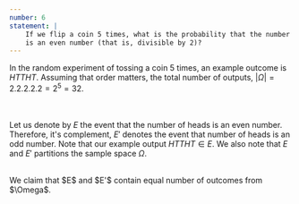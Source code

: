 ```yaml
---
number: 6
statement: |
    If we flip a coin 5 times, what is the probability that the number of heads
    is an even number (that is, divisible by 2)?
---
```

In the random experiment of tossing a coin $5$ times, an example outcome is
$HTTHT$. Assuming that order matters, the total number of outputs,
$|\Omega|=2.2.2.2.2=2^5=32$.

<br><br>
Let us denote by $E$ the event that the number of heads is an even number.
Therefore, it's complement, $E'$ denotes the event that number of heads is an
odd number. Note that our example output $HTTHT\in E$. We also note that
$E$ and $E'$ partitions the sample space $\Omega$. 

<br>
We claim that $E$ and $E'$ contain equal number of outcomes from $\Omega$.